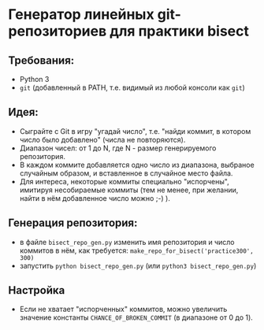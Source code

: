 # Генератор линейных git-репозиториев для практики bisect

## Требования:
- Python 3
- `git` (добавленный в PATH, т.е. видимый из любой консоли как `git`)

## Идея:
- Сыграйте с Git в игру "угадай число", т.е. "найди коммит, в котором число было добавлено" (числа не повторяются).
- Диапазон чисел: от 1 до N, где N - размер генерируемого репозитория.
- В каждом коммите добавляется одно число из диапазона, выбраное случайным образом, и вставленное в случайное место файла.
- Для интереса, некоторые коммиты специально "испорчены", имитируя несобираемые коммиты (тем не менее, при желании, найти в нём добавленное число можно ;-) ).


## Генерация репозитория:
- в файле `bisect_repo_gen.py` изменить имя репозитория и число коммитов в нём, как требуется:
`make_repo_for_bisect('practice300', 300)`
- запустить `python bisect_repo_gen.py` (или `python3 bisect_repo_gen.py`)

## Настройка
- Если не хватает "испорченных" коммитов, можно увеличить значение константы `CHANCE_OF_BROKEN_COMMIT` (в диапазоне от 0 до 1).
